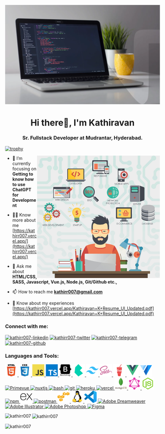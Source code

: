 <!--
**kathirr007/kathirr007** is a ✨ _special_ ✨ repository because its `README.md` (this file) appears on your GitHub profile.

Here are some ideas to get you started:

- 🔭 I’m currently working on ...
- 🌱 I’m currently learning ...
- 👯 I’m looking to collaborate on ...
- 🤔 I’m looking for help with ...
- 💬 Ask me about ...
- 📫 How to reach me: ...
- 😄 Pronouns: ...
- ⚡ Fun fact: ...
-->

![MasterHead](heroImage.webp)

<h1 align="center">Hi there👋, I'm Kathiravan</h1>
<h3 align="center">Sr. Fullstack Developer at Mudrantar, Hyderabad.</h3>

[![trophy](https://github-profile-trophy.vercel.app/?username=kathirr007)](https://github.com/kathirr007/github-profile-trophy)

<img align="right" alt="Coding" width="400" src="web-developer.png">

- 🔭 I’m currently focusing on **Getting to know how to use ChatGPT for Development**

<!-- - 🌱 I’m currently learning **Blockchain** -->

- 👨‍💻 Know more about me [https://kathirr007.vercel.app/](https://kathirr007.vercel.app/)

- 💬 Ask me about **HTML/CSS, SASS, Javascript, Vue.js, Node.js, Git/Github etc.,**

- 📫 How to reach me **kathirr007@gmail.com**

- 📄 Know about my experiences [https://kathirr007.vercel.app/Kathiravan+K+Resume_UI_Updated.pdf](https://kathirr007.vercel.app/Kathiravan+K+Resume_UI_Updated.pdf)

<h3 align="left">Connect with me:</h3>
<p align="left">
<a href="https://www.linkedin.com/in/kathirr007/" target="blank"><img align="center" src="https://img.icons8.com/color/48/null/linkedin.png" alt="kathirr007-linkedin" /></a>
<a href="https://www.twitter.com/kathirr_007" target="blank"><img align="center" src="https://img.icons8.com/color/48/null/twitter--v1.png" alt="kathirr007-twitter" /></a>
<a href="https://www.t.me/kathirr007" target="blank"><img align="center" src="https://img.icons8.com/color/48/null/telegram-app--v1.png" alt="kathirr007-telegram" /></a>
<a href="https://github.com/kathirr007" target="blank"><img align="center" src="https://img.icons8.com/color/48/null/github--v1.png" alt="kathirr007-github" /></a>
</p>

<h3 align="left">Languages and Tools:</h3>
<p align="left"> <a href="https://www.w3.org/html/" target="_blank" rel="noreferrer"> <img src="https://raw.githubusercontent.com/devicons/devicon/master/icons/html5/html5-original-wordmark.svg" alt="html5" width="40" height="40"/> </a> <a href="https://www.w3schools.com/cs  s/" target="_blank" rel="noreferrer"> <img src="https://raw.githubusercontent.com/devicons/devicon/master/icons/css3/css3-original-wordmark.svg" alt="css3" width="40" height="40"/> </a> <a href="https://developer.mozilla.org/en-US/docs/Web/JavaScript" target="_blank" rel="noreferrer"> <img src="https://raw.githubusercontent.com/devicons/devicon/master/icons/javascript/javascript-original.svg" alt="javascript" width="40" height="40"/> </a> <a href="https://www.typescriptlang.org/" target="_blank" rel="noreferrer"> <img src="https://raw.githubusercontent.com/devicons/devicon/master/icons/typescript/typescript-original.svg" alt="typescript" width="40" height="40"/> </a> <a href="https://getbootstrap.com" target="_blank" rel="noreferrer"> <img src="https://raw.githubusercontent.com/devicons/devicon/master/icons/bootstrap/bootstrap-plain-wordmark.svg" alt="bootstrap" width="40" height="40"/> </a> <a href="https://bulma.io/" target="_blank" rel="noreferrer"> <img src="https://raw.githubusercontent.com/devicons/devicon/master/icons/bulma/bulma-plain.svg" alt="bulma" width="40" height="40"/> </a> <a href="https://bulma.io/" target="_blank" rel="noreferrer"> <img src="https://raw.githubusercontent.com/devicons/devicon/master/icons/tailwindcss/tailwindcss-plain.svg" alt="tailwindcss" width="40" height="40"/> </a> <a href="https://sass-lang.com/" target="_blank" rel="noreferrer"> <img src="https://raw.githubusercontent.com/devicons/devicon/master/icons/sass/sass-original.svg" alt="sass" width="40" height="40"/> </a> <a href="https://gulpjs.com/" target="_blank" rel="noreferrer"> <img src="https://raw.githubusercontent.com/devicons/devicon/master/icons/gulp/gulp-plain.svg" alt="gulpjs" width="40" height="40"/> </a> <a href="https://vuejs.org/" target="_blank" rel="noreferrer"> <img src="https://raw.githubusercontent.com/devicons/devicon/master/icons/vuejs/vuejs-original.svg" alt="vuejs" width="40" height="40"/> </a> <a href="https://vuejs.org/" target="_blank" rel="noreferrer"> <img src="https://raw.githubusercontent.com/devicons/devicon/master/icons/vuetify/vuetify-original.svg" alt="vuetify" width="40" height="40"/> </a> <a href="https://primevue.org/" target="_blank" rel="noreferrer"> <img src="https://primevue.org/favicon.ico" alt="Primevue" width="40" height="40"/> </a> <a href="https://nuxt.com/" target="_blank" rel="noreferrer"> <img src="https://nuxt.com/icon.png" alt="nuxtjs" width="40" height="40"/> </a> <a href="https://www.gnu.org/software/bash/" target="_blank" rel="noreferrer"> <img src="https://www.vectorlogo.zone/logos/gnu_bash/gnu_bash-icon.svg" alt="bash" width="40" height="40"/> </a> <a href="https://git-scm.com/" target="_blank" rel="noreferrer"> <img src="https://www.vectorlogo.zone/logos/git-scm/git-scm-icon.svg" alt="git" width="40" height="40"/> </a> <a href="https://heroku.com" target="_blank" rel="noreferrer"> <img src="https://www.vectorlogo.zone/logos/heroku/heroku-icon.svg" alt="heroku" width="40" height="40"/> </a> <a href="https://vercel.com/" target="_blank" rel="noreferrer"> <img src="https://assets.vercel.com/image/upload/front/favicon/vercel/57x57.png" alt="vercel" width="40" height="40"/> </a> <a href="https://www.mongodb.com/" target="_blank" rel="noreferrer"> <img src="https://raw.githubusercontent.com/devicons/devicon/master/icons/mongodb/mongodb-original-wordmark.svg" alt="mongodb" width="40" height="40"/> </a> <a href="https://graphql.org/" target="_blank" rel="noreferrer"> <img src="https://raw.githubusercontent.com/devicons/devicon/master/icons/graphql/graphql-plain.svg" alt="graphql" width="40" height="40"/> </a> <a href="https://nodejs.org" target="_blank" rel="noreferrer"> <img src="https://raw.githubusercontent.com/devicons/devicon/master/icons/nodejs/nodejs-original.svg" alt="nodejs" width="40" height="40"/> </a> <a href="https://www.npmjs.com/" target="_blank" rel="noreferrer"> <img src="https://static.npmjs.com/34110fd7686e2c90a487ca98e7336e99.png" alt="npm" width="40" height="40"/> </a> <a href="https://expressjs.com" target="_blank" rel="noreferrer"> <img src="https://raw.githubusercontent.com/devicons/devicon/master/icons/express/express-original.svg" alt="express" width="40" height="40"/> </a> <a href="https://postman.com" target="_blank" rel="noreferrer"> <img src="https://www.vectorlogo.zone/logos/getpostman/getpostman-icon.svg" alt="postman" width="40" height="40"/> </a> <a href="https://aws.amazon.com" target="_blank" rel="noreferrer"> <img src="https://raw.githubusercontent.com/devicons/devicon/master/icons/amazonwebservices/amazonwebservices-original.svg" alt="aws" width="40" height="40"/> </a> <a href="https://www.linux.org/" target="_blank" rel="noreferrer"> <img src="https://raw.githubusercontent.com/devicons/devicon/master/icons/linux/linux-original.svg" alt="linux" width="40" height="40"/> </a> <a href="https://code.visualstudio.com/" target="_blank" rel="noreferrer"> <img src="https://raw.githubusercontent.com/devicons/devicon/master/icons/vscode/vscode-original.svg" alt="vscode" width="40" height="40"/> </a> <a href="https://www.adobe.com/in/products/dreamweaver.html" target="_blank" rel="noreferrer"> <img src="https://www.adobe.com/content/dam/cc/icons/dw_cc_app_RGB.svg" alt="Adobe Dreamweaver" width="40" height="40"/> </a>
<a href="https://www.adobe.com/in/products/illustrator.html" target="_blank" rel="noreferrer"> <img src="https://www.adobe.com/content/dam/cc/icons/illustrator.svg" alt="Adobe Illustrator" width="40" height="40"/> </a> <a href="https://www.adobe.com/in/products/photoshop.html" target="_blank" rel="noreferrer"> <img src="https://www.adobe.com/content/dam/acom/one-console/icons_rebrand/ps_appicon.svg" alt="Adobe Photoshop" width="40" height="40"/> </a> <a href="https://www.figma.com/" target="_blank" rel="noreferrer"> <img src="https://static.figma.com/app/icon/1/favicon.svg" alt="Figma" width="40" height="40"/> </a>
</p>

<p><img align="left" src="https://github-readme-stats.vercel.app/api/top-langs?username=kathirr007&show_icons=true&locale=en&layout=compact" alt="kathirr007" /></p>

<p>&nbsp;<img align="center" src="https://github-readme-stats.vercel.app/api?username=kathirr007&show_icons=true&locale=en" alt="kathirr007" />
</p>

<p><img align="center" src="https://github-readme-streak-stats.herokuapp.com/?user=kathirr007&" alt="kathirr007" /></p>
